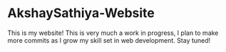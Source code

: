 # AkshaySathiya-Website
This is my website! This is very much a work in progress, I plan to make more commits as I grow my skill set in web development. Stay tuned! 
